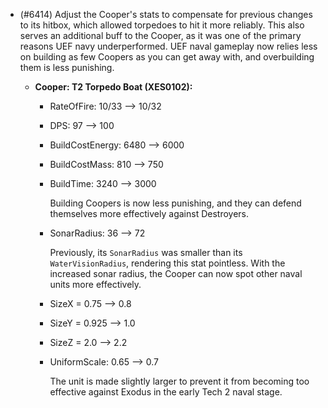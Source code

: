 - (#6414) Adjust the Cooper's stats to compensate for previous changes to its hitbox, which allowed torpedoes to hit it more reliably. This also serves an additional buff to the Cooper, as it was one of the primary reasons UEF navy underperformed. UEF naval gameplay now relies less on building as few Coopers as you can get away with, and overbuilding them is less punishing.
  
  - **Cooper: T2 Torpedo Boat (XES0102):**
    - RateOfFire: 10/33 --> 10/32
    - DPS: 97 --> 100
    - BuildCostEnergy: 6480 --> 6000
    - BuildCostMass: 810 --> 750
    - BuildTime: 3240 --> 3000
    
      Building Coopers is now less punishing, and they can defend themselves more effectively against Destroyers.

    - SonarRadius: 36 --> 72

      Previously, its `SonarRadius` was smaller than its `WaterVisionRadius`, rendering this stat pointless. With the increased sonar radius, the Cooper can now spot other naval units more effectively.

    - SizeX = 0.75 --> 0.8
    - SizeY = 0.925 --> 1.0
    - SizeZ = 2.0 --> 2.2
    - UniformScale: 0.65 --> 0.7

      The unit is made slightly larger to prevent it from becoming too effective against Exodus in the early Tech 2 naval stage.
